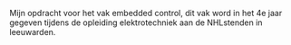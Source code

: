 Mijn opdracht voor het vak embedded control, dit vak word in het 4e jaar gegeven tijdens de opleiding elektrotechniek aan de NHLstenden in leeuwarden.


